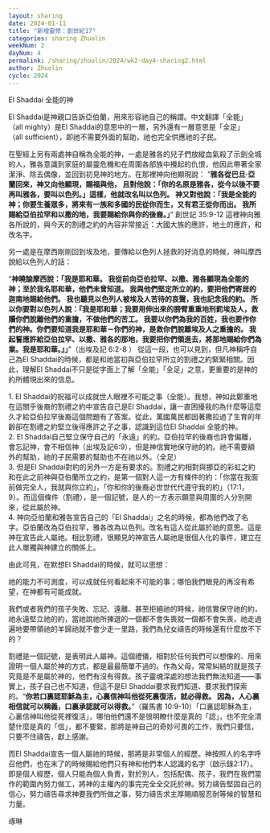 ```yaml
---
layout: sharing
date: 2024-01-11
title: "新增靈修：創世紀17"
categories: sharing Zhuolin
weekNum: 2
dayNum: 4
permalink: /sharing/zhuolin/2024/wk2-day4-sharing2.html
author: Zhuolin
cycle: 2024
---  
```


El Shaddai 全能的神

El Shaddai是神親口告訴亞伯蘭，用來形容祂自己的稱謂。中文翻譯「全能」（all mighty）是El Shaddai的意思中的一層，另外還有一層意思是「全足」（all sufficient），即祂不需要外面的幫助，祂也完全供應祂的子民。

在聖經上另有兩處神自稱為全能的神，一處是雅各的兒子們放縱血氣殺了示劍全城的人，雅各意識到家庭的屬靈危機和在周圍各部族中攪起的仇恨，他因此帶著全家潔淨、除去偶像，並回到初見神的地方。在那裡神向他顯現說：
“**雅各從巴旦‧亞蘭回來，神又向他顯現，賜福與他， 且對他說：「你的名原是雅各，從今以後不要再叫雅各，要叫以色列。」這樣，他就改名叫以色列。 神又對他說：「我是全能的神；你要生養眾多，將來有一族和多國的民從你而生，又有君王從你而出。 我所賜給亞伯拉罕和以撒的地，我要賜給你與你的後裔。」**”
‭‭創世記‬ ‭35:9-12‬
這裡神向雅各所說的，與今天的割禮之約的內容非常接近：大國大族的應許，地土的應許，和改名字。

另一處是在摩西剛剛回到埃及地，要傳給以色列人拯救的好消息的時候，神叫摩西說給以色列人的話：

“**神曉諭摩西說：「我是耶和華。 我從前向亞伯拉罕、以撒、雅各顯現為全能的神；至於我名耶和華，他們未曾知道。 我與他們堅定所立的約，要把他們寄居的迦南地賜給他們。 我也聽見以色列人被埃及人苦待的哀聲，我也記念我的約。 所以你要對以色列人說：『我是耶和華；我要用伸出來的膀臂重重地刑罰埃及人，救贖你們脫離他們的重擔，不做他們的苦工。 我要以你們為我的百姓，我也要作你們的神。你們要知道我是耶和華－你們的神，是救你們脫離埃及人之重擔的。 我起誓應許給亞伯拉罕、以撒、雅各的那地，我要把你們領進去，將那地賜給你們為業。我是耶和華。』」**”（出埃及記‬ ‭6:2-8‬ ）
從這一段，也可以見到，但凡神稱呼自己為El Shaddai的時候，都是和祂當初與亞伯拉罕所立的割禮之約緊緊相關。因此，理解El Shaddai不只是從字面上了解「全能」「全足」之意，更重要的是神的約所體現出來的信息。

1. El Shaddai的祝福可以成就世人眼裡不可能之事（全能）。我想，神如此鄭重地在這關乎後裔的割禮之約中宣告自己是El Shaddai，讓一直困擾我的為什麼等這麼久才給亞伯拉罕後裔這個問題有了答案。從此，萬國萬民都因著撒拉過了生育的年齡卻在割禮之約堅立後得應許之子之事，認識到這位El Shaddai 全能的神。  
2. El Shaddai自己堅立保守自己的「永遠」的約。亞伯拉罕的後裔也許會偏離，會忘記神，會不相信神（出埃及記6:9），但是神信實地保守祂的約。祂不需要額外的幫助，祂的子民需要的幫助也不在祂以外。（全足）  
3. 但是El Shaddai對約的另外一方是有要求的。割禮之約相對與挪亞的彩虹之約和在此之前神與亞伯蘭所立之約，是第一個對人這一方有條件的約：「你當在我面前做完全人，我就與你立約」，「你和你的後裔必世世代代遵守我的約」（17:1，9）。而這個條件（割禮），是一個記號，是人的一方表示願意與周圍的人分別開來，從此屬於神。  
4. 神向亞伯蘭和雅各宣告自己的「El Shaddai」之名的時候，都為他們改了名字。亞伯蘭改為亞伯拉罕，雅各改為以色列。改名有這人從此屬於祂的意思。這是神在宣告此人屬祂。相比割禮，很顯見的神宣告人屬祂是很個人化的事件，建立在此人單獨與神建立的關係上。

由此可見，在默想El Shaddai的時候，就可以思想：

祂的能力不可測度，可以成就任何看起來不可能的事；哪怕我們眼見的再沒有希望，在神都有可能成就。

我們或者我們的孩子失敗、忘記、遠離、甚至拒絕祂的時候，祂信實保守祂的約，祂永遠堅立祂的約，當祂說祂所揀選的一個都不會失喪就一個都不會失喪，祂走過遍地要帶領祂的羊歸祂就不會少走一里路，我們為兒女禱告的時候還有什麼放不下的？

割禮是一個記號，是表明此人屬神。這個禮儀，相對於任何我們可以想像的、用來證明一個人屬於神的方式，都是最最簡單不過的。作為父母，常常糾結的就是孩子究竟是不是屬於神的，他們有沒有得救。孩子靈魂深處的想法我們無法知道——事實上，孩子自己也不知道，但這不是El Shaddai要求我們知道、要求我們探索的。“**你若口裏認耶穌為主，心裏信神叫他從死裏復活，就必得救。 因為，人心裏相信就可以稱義，口裏承認就可以得救。**”（羅馬書‬ ‭10:9-10）「口裏認耶穌為主，心裏信神叫他從死裡復活」，哪怕他們還不是很明瞭什麼是真的「認」，也不完全清楚什麼是真的「信」，都不要緊，那將是神自己的奇妙可畏的工作，我們只要信，只要不住禱告，獻上感謝。

而El Shaddai宣告一個人屬祂的時候，那將是非常個人的經歷。神按照人的名字呼召他們，也在末了的時候賜給他們只有神和他們本人認識的名字（‬啟示錄2:17）。即是個人經歷，個人只能為個人負責，對於別人，包括配偶、孩子，我們在我們當作的範圍內努力做工，將神的主權內的事完完全全交託於神。努力禱告堅固自己的信心，努力禱告尋求神要我們所做之事，努力禱告求主厚賜順服忍耐等候的智慧和力量。


琢琳
